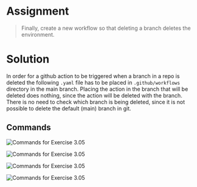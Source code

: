 # Assignment

> Finally, create a new workflow so that deleting a branch deletes the environment.


# Solution

In order for a github action to be triggered when a branch in a repo is deleted the following `.yaml` file has to be placed in `.github/workflows` directory in the main branch. Placing the action in the branch that will be deleted does nothing, since the action will be deleted with the branch. There is no need to check which branch is being deleted, since it is not possible to delete the default (main) branch in git. 

## Commands

![Commands for Exercise 3.05](https://raw.githubusercontent.com/VikSil/DevOps_with_Kubernetes/refs/heads/trunk/Part3/Exercise_3.05/Exercise_3.05_commands.png)

![Commands for Exercise 3.05](https://raw.githubusercontent.com/VikSil/DevOps_with_Kubernetes/refs/heads/trunk/Part3/Exercise_3.05/Exercise_3.05_commands2.png)

![Commands for Exercise 3.05](https://raw.githubusercontent.com/VikSil/DevOps_with_Kubernetes/refs/heads/trunk/Part3/Exercise_3.05/Exercise_3.05_commands3.png)

![Commands for Exercise 3.05](https://raw.githubusercontent.com/VikSil/DevOps_with_Kubernetes/refs/heads/trunk/Part3/Exercise_3.05/Exercise_3.05_commands4.png)
